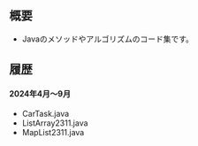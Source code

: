 ## 概要
- Javaのメソッドやアルゴリズムのコード集です。

## 履歴

#### 2024年4月〜9月
- CarTask.java
- ListArray2311.java
- MapList2311.java 